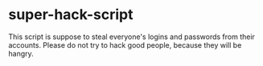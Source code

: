 # super-hack-script
This script is suppose to steal everyone's logins and passwords from their accounts. Please do not try to hack good people, because they will be hangry.
